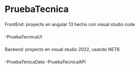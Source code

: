 # PruebaTecnica
###
FrontEnd: proyecto en angular 13 hecho con visual studio code
###
-PruebaTecnicaUI
###
Backend: proyecto en visual studio 2022, usando NET6
###
-PruebaTenicaData
-PruebaTecnicaAPI
